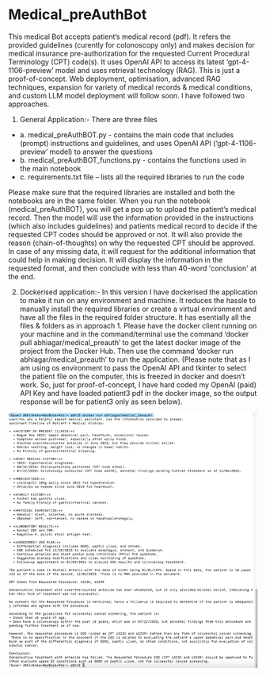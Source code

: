# Medical_preAuthBot
This medical Bot accepts patient’s medical record (pdf). It refers the provided guidelines (curently for colonoscopy only) and makes decision for medical insurance pre-authorization for the requested Current Procedural Terminology (CPT) code(s). It uses OpenAI API to access its latest ‘gpt-4-1106-preview’ model and uses retrieval technology (RAG). This is just a proof-of-concept. Web deployment, optimisation, advanced RAG techniques, expansion for variety of medical records & medical conditions, and custom LLM model deployment will follow soon. I have followed two approaches.
1.	General Application:- There are three files
  * a.	medical_preAuthBOT.py - contains the main code that includes (prompt) instructions and guidelines, and uses OpenAI API (‘gpt-4-1106-preview’ model) to answer the questions
  * b.	medical_preAuthBOT_functions.py - contains the functions used in the main notebook
  * c.	requirements.txt file – lists all the required libraries to run the code

Please make sure that the required libraries are installed and both the notebooks are in the same folder. When you run the notebook (medical_preAuthBOT), you will get a pop up to upload the patient’s medical record. Then the model will use the information provided in the instructions (which also includes guidelines) and patients medical record to decide if the requested CPT codes should be approved or not. It will also provide the reason (chain-of-thoughts) on why the requested CPT should be approved. In case of any missing data, it will request for the additional information that could help in making decision. It will display the information in the requested format, and then conclude with less than 40-word 'conclusion' at the end.

2.	Dockerised application:- In this version I have dockerised the application to make it run on any environment and machine. It reduces the hassle to manually install the required libraries or create a virtual environment and have all the files in the required folder structure. It has esentially all the files & folders as in approach 1. Please have the docker client running on your machine and in the command/terminal use the command ‘docker pull abhiagar/medical_preauth’ to get the latest docker image of the project from the Docker Hub. Then use the command ‘docker run abhiagar/medical_preauth’ to run the application. (Please note that as I am using os environment to pass the OpenAI API and tkinter to select the patient file on the computer, this is freezed in docker and doesn’t work. So, just for proof-of-concept, I have hard coded my OpenAI (paid) API Key and have loaded patient3 pdf in the docker image, so the output response will be for patient3 only as seen below).
   
![alt text](images/docker_medical_preauth.png)
